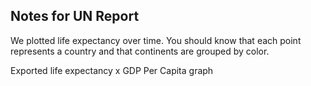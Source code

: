 ## Notes for UN Report

We plotted life expectancy over time. You should know that each point represents a country and that continents are grouped by color.

Exported life expectancy x GDP Per Capita graph

